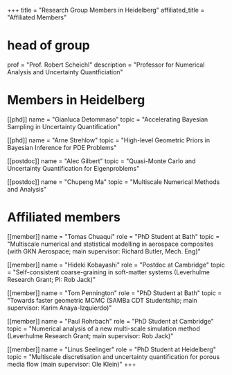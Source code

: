 +++
title = "Research Group Members in Heidelberg"
affiliated_title = "Affiliated Members" 

# head of group  
prof = "Prof. Robert Scheichl"
description = "Professor for Numerical Analysis and Uncertainty Quantficiation" 

# Members in Heidelberg 
[[phd]]
  name = "Gianluca Detommaso"
  topic = "Accelerating Bayesian Sampling in Uncertainty Quantification"
  
[[phd]]
  name = "Arne Strehlow"
  topic = "High-level Geometric Priors in Bayesian Inference for PDE Problems"
  
[[postdoc]]
  name = "Alec Gilbert"
  topic = "Quasi-Monte Carlo and Uncertainty Quantification for Eigenproblems"
 
[[postdoc]]
  name = "Chupeng Ma"
  topic = "Multiscale Numerical Methods and Analysis"

# Affiliated members

[[member]]
  name = "Tomas Chuaqui"
  role = "PhD Student at Bath"
  topic = "Multiscale numerical and statistical modelling in aerospace composites (with GKN Aerospace; main supervisor: Richard Butler, Mech. Eng)"

[[member]]
  name = "Hideki Kobayashi"
  role = "Postdoc at Cambridge"
  topic = "Self-consistent coarse-graining in soft-matter systems (Leverhulme Research Grant; PI: Rob Jack)"

[[member]]
  name = "Tom Pennington"
  role = "PhD Student at Bath"
  topic = "Towards faster geometric MCMC (SAMBa CDT Studentship; main supervisor: Karim Anaya-Izquierdo)"

[[member]]
  name = "Paul Rohrbach"
  role = "PhD Student at Cambridge"
  topic = "Numerical analysis of a new multi-scale simulation method (Leverhulme Research Grant; main supervisor: Rob Jack)"

[[member]]
  name = "Linus Seelinger"
  role = "PhD Student at Heidelberg"
  topic = "Multiscale discretisation and uncertainty quantification for porous media flow (main supervisor: Ole Klein)"
+++
